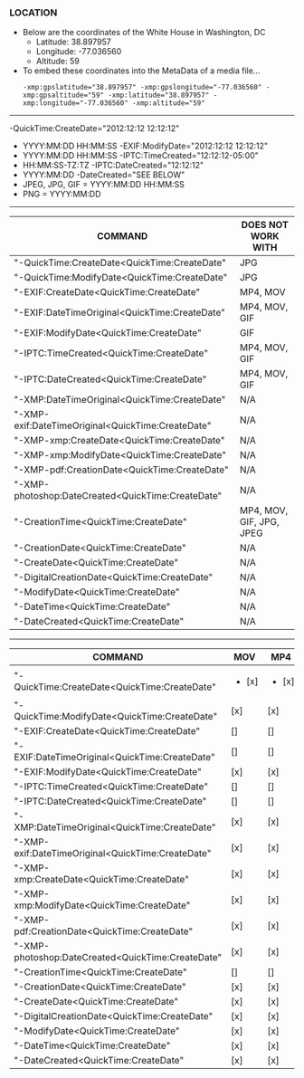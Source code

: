 ### LOCATION ###
 - Below are the coordinates of the White House in Washington, DC
    - Latitude: 38.897957
    - Longitude: -77.036560
    - Altitude: 59
 - To embed these coordinates into the MetaData of a media file...
      ```
      -xmp:gpslatitude="38.897957" -xmp:gpslongitude="-77.036560" -xmp:gpsaltitude="59" -xmp:latitude="38.897957" -xmp:longitude="-77.036560" -xmp:altitude="59"
      ```
***

-QuickTime:CreateDate="2012:12:12 12:12:12"
  - YYYY:MM:DD HH:MM:SS
-EXIF:ModifyDate="2012:12:12 12:12:12"
  - YYYY:MM:DD HH:MM:SS
-IPTC:TimeCreated="12:12:12-05:00"
  - HH:MM:SS-TZ:TZ
-IPTC:DateCreated="12:12:12"
  - YYYY:MM:DD
-DateCreated="SEE BELOW"
  - JPEG, JPG, GIF = YYYY:MM:DD HH:MM:SS
  - PNG = YYYY:MM:DD
***
| COMMAND | DOES NOT WORK WITH |
| ----------- | ----------- |
| "-QuickTime:CreateDate<QuickTime:CreateDate" | JPG |
| "-QuickTime:ModifyDate<QuickTime:CreateDate" | JPG |
| "-EXIF:CreateDate<QuickTime:CreateDate" | MP4, MOV |
| "-EXIF:DateTimeOriginal<QuickTime:CreateDate" | MP4, MOV, GIF |
| "-EXIF:ModifyDate<QuickTime:CreateDate" | GIF |
| "-IPTC:TimeCreated<QuickTime:CreateDate" | MP4, MOV, GIF |
| "-IPTC:DateCreated<QuickTime:CreateDate" | MP4, MOV, GIF |
| "-XMP:DateTimeOriginal<QuickTime:CreateDate" | N/A |
| "-XMP-exif:DateTimeOriginal<QuickTime:CreateDate" | N/A |
| "-XMP-xmp:CreateDate<QuickTime:CreateDate" | N/A |
| "-XMP-xmp:ModifyDate<QuickTime:CreateDate" | N/A |
| "-XMP-pdf:CreationDate<QuickTime:CreateDate" | N/A |
| "-XMP-photoshop:DateCreated<QuickTime:CreateDate" | N/A |
| "-CreationTime<QuickTime:CreateDate" | MP4, MOV, GIF, JPG, JPEG |
| "-CreationDate<QuickTime:CreateDate" | N/A |
| "-CreateDate<QuickTime:CreateDate" | N/A |
| "-DigitalCreationDate<QuickTime:CreateDate" | N/A |
| "-ModifyDate<QuickTime:CreateDate" | N/A |
| "-DateTime<QuickTime:CreateDate" | N/A |
| "-DateCreated<QuickTime:CreateDate" | N/A |

***
| COMMAND | MOV | MP4 | GIF | PNG | JPEG | JPG |
| ----------- | ----------- | ----------- | ----------- | ----------- | ----------- | ----------- |
| "-QuickTime:CreateDate<QuickTime:CreateDate" | <ul><li>[x] </li></ul> | <ul><li>[x] </li></ul> | <ul><li>[x] </li></ul> | <ul><li>[x] </li></ul> | <ul><li>[x] </li></ul> | <li>[ ] </li></ul> |
| "-QuickTime:ModifyDate<QuickTime:CreateDate" | [x] | [x] | [x] | [x] | [x] | [x] | [] |
| "-EXIF:CreateDate<QuickTime:CreateDate" | [] | [] | [x] | [x] | [x] | [x] | [x] |
| "-EXIF:DateTimeOriginal<QuickTime:CreateDate" | [] | [] | [] | [x] | [x] | [x] | [x] |
| "-EXIF:ModifyDate<QuickTime:CreateDate" | [x] | [x] | [] | [x] | [x] | [x] | [x] |
| "-IPTC:TimeCreated<QuickTime:CreateDate" | [] | [] | [] | [x] | [x] | [x] | [x] |
| "-IPTC:DateCreated<QuickTime:CreateDate" | [] | [] | [] | [x] | [x] | [x] | [x] |
| "-XMP:DateTimeOriginal<QuickTime:CreateDate" | [x] | [x] | [x] | [x] | [x] | [x] | [x] |
| "-XMP-exif:DateTimeOriginal<QuickTime:CreateDate" | [x] | [x] | [x] | [x] | [x] | [x] | [x] |
| "-XMP-xmp:CreateDate<QuickTime:CreateDate" | [x] | [x] | [x] | [x] | [x] | [x] | [x] |
| "-XMP-xmp:ModifyDate<QuickTime:CreateDate" | [x] | [x] | [x] | [x] | [x] | [x] | [x] |
| "-XMP-pdf:CreationDate<QuickTime:CreateDate" | [x] | [x] | [x] | [x] | [x] | [x] | [x] |
| "-XMP-photoshop:DateCreated<QuickTime:CreateDate" | [x] | [x] | [x] | [x] | [x] | [x] | [x] |
| "-CreationTime<QuickTime:CreateDate" | [] | [] | [] | [x] | [] | [] | [] |
| "-CreationDate<QuickTime:CreateDate" | [x] | [x] | [x] | [x] | [x] | [x] | [x] |
| "-CreateDate<QuickTime:CreateDate" | [x] | [x] | [x] | [x] | [x] | [x] | [x] |
| "-DigitalCreationDate<QuickTime:CreateDate" | [x] | [x] | [x] | [x] | [x] | [x] | [x] |
| "-ModifyDate<QuickTime:CreateDate" | [x] | [x] | [x] | [x] | [x] | [x] | [x] |
| "-DateTime<QuickTime:CreateDate" | [x] | [x] | [x] | [x] | [x] | [x] | [x] |
| "-DateCreated<QuickTime:CreateDate" | [x] | [x] | [x] | [x] | [x] | [x] | [x] |
